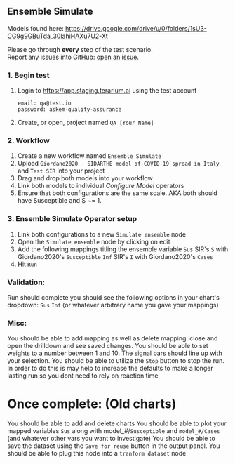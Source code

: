 ## Ensemble Simulate
Models found here: https://drive.google.com/drive/u/0/folders/1sU3-CG9g9GBuTda_30lahiHAXu7U2-Xt

Please go through __every__ step of the test scenario.\
Report any issues into GitHub: [open an issue](https://github.com/DARPA-ASKEM/terarium/issues/new?assignees=&labels=bug%2C+Q%26A&template=qa-issue.md&title=%5BBUG%5D%3A+).

### 1. Begin test
1. Login to https://app.staging.terarium.ai using the test account
    ```
    email: qa@test.io
    password: askem-quality-assurance
    ```
2. Create, or open, project named `QA [Your Name]`

### 2. Workflow
1. Create a new workflow named `Ensemble Simulate`
2. Upload `Giordano2020 - SIDARTHE model of COVID-19 spread in Italy` and `Test SIR` into your project
3. Drag and drop both models into your workflow
4. Link both models to individual  _Configure Model_ operators
5. Ensure that both configurations are the same scale. AKA both should have Susceptible and S ~= 1.

### 3. Ensemble Simulate Operator setup
1. Link both configurations to a new `Simulate ensemble` node
2. Open the `Simulate ensemble` node by clicking on edit
3. Add the following mappings titling the ensemble variable
  `Sus`  SIR's `S` with Giordano2020's `Susceptible`
  `Inf`  SIR's `I` with Giordano2020's `Cases`
4. Hit `Run`

### Validation:
Run should complete 
you should see the following options in your chart's dropdown:
  `Sus`
  `Inf`
  (or whatever arbitrary name you gave your mappings)

### Misc:
You should be able to add mapping as well as delete mapping. close and open the drilldown and see saved changes.
You should be able to set weights to a number between 1 and 10. The signal bars should line up with your selection.
You should be able to utilize the `Stop` button to stop the run. In order to do this is may help to increase the
defaults to make a longer lasting run so you dont need to rely on reaction time

# Once complete: (Old charts)
You should be able to add and delete charts
You should be able to plot your mapped variables `Sus` along with model_#/`Susceptible` and `model_#/Cases` (and whatever other vars you want to investigate)
You should be able to save the dataset using the `Save for reuse` button in the output panel.
You should be able to plug this node into a `tranform dataset` node
